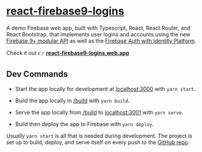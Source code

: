 # [react-firebase9-logins](https://react-firebase9-logins.web.app)

A demo Firebase web app, built with Typescript, React, React Router, and React Bootstrap, that implements user logins and accounts using the new [Firebase 9+ modular API](https://firebase.google.com/docs/web/modular-upgrade) as well as the
[Firebase Auth with Identity
Platform](https://firebase.google.com/docs/auth?hl=en&authuser=1&_gl=1*1oolcop*_ga*Mjk1NzA5MjQ0LjE2ODMwODA2MTY.*_ga_CW55HF8NVT*MTY4NzgwNDE4OC4yMi4xLjE2ODc4MDQzMzguMC4wLjA.#identity-platform).

Check it out 👉 **[react-firebase9-logins.web.app](https://react-firebase9-logins.web.app)**

## Dev Commands

-   Start the app locally for development at [localhost:3000](http://localhost:3000) with `yarn start`.

-   Build the app locally in [/build](/build) with `yarn build`.

-   Serve the app locally from [/build](/build) to [localhost:3001](http://localhost:3001) with `yarn serve`.

-   Build then deploy the app to Firebase with `yarn deploy`.

Usually `yarn start` is all that is needed during development. The project is set up to build, deploy, and serve
itself on every push to the [GitHub repo](https://github.com/blaketyro/react-firebase9-logins).
